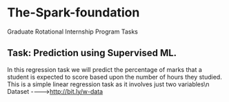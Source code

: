 # The-Spark-foundation
Graduate Rotational Internship Program Tasks 
## Task: Prediction using Supervised ML. 
In this regression task we will predict the percentage of marks that a student is expected to score based upon the number of hours they studied. 
This is a simple linear regression task as it involves just two variables\n
Dataset ---->http://bit.ly/w-data
